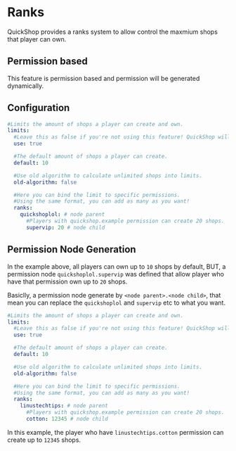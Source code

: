 # Ranks

QuickShop provides a ranks system to allow control the maxmium shops that player can own.

## Permission based

This feature is permission based and permission will be generated dynamically.

## Configuration

```yaml
#Limits the amount of shops a player can create and own.
limits:
  #Leave this as false if you're not using this feature! QuickShop will ignore the rest of this section.
  use: true

  #The default amount of shops a player can create.
  default: 10

  #Use old algorithm to calculate unlimited shops into limits.
  old-algorithm: false

  #Here you can bind the limit to specific permissions.
  #Using the same format, you can add as many as you want!
  ranks:
    quickshoplol: # node parent
      #Players with quickshop.example permission can create 20 shops.
      supervip: 20 # node child
```

## Permission Node Generation

In the example above, all players can own up to `10` shops by default, BUT, a permission node `quickshoplol.supervip` was defined that allow player who have that permission own up to `20` shops.

Basiclly, a permission node generate by `<node parent>.<node child>`, that mean you can replace the `quickshoplol` and `supervip` etc to what you want.

```yaml
#Limits the amount of shops a player can create and own.
limits:
  #Leave this as false if you're not using this feature! QuickShop will ignore the rest of this section.
  use: true

  #The default amount of shops a player can create.
  default: 10

  #Use old algorithm to calculate unlimited shops into limits.
  old-algorithm: false

  #Here you can bind the limit to specific permissions.
  #Using the same format, you can add as many as you want!
  ranks:
    linustechtips: # node parent
      #Players with quickshop.example permission can create 20 shops.
      cotton: 12345 # node child
```

In this example, the player who have `linustechtips.cotton` permission can create up to `12345` shops.
